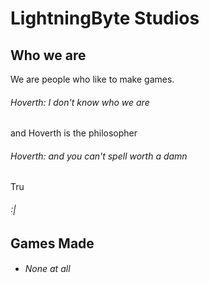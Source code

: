# LightningByte Studios
## Who we are
We are people who like to make games.
###### Hoverth: I don't know who we are
and Hoverth is the philosopher

###### Hoverth: and you can't spell worth a damn
Tru
###### :|


## Games Made

- ###### None at all
